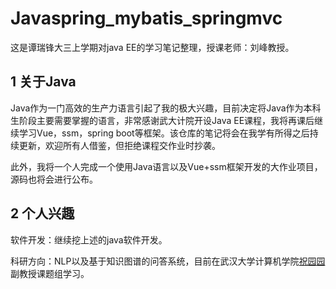 # Javaspring_mybatis_springmvc
这是谭瑞锋大三上学期对java EE的学习笔记整理，授课老师：刘峰教授。



## 1 关于Java

Java作为一门高效的生产力语言引起了我的极大兴趣，目前决定将Java作为本科生阶段主要需要掌握的语言，非常感谢武大计院开设Java EE课程，我将再课后继续学习Vue，ssm，spring boot等框架。该仓库的笔记将会在我学有所得之后持续更新，欢迎所有人借鉴，但拒绝课程交作业时抄袭。

此外，我将一个人完成一个使用Java语言以及Vue+ssm框架开发的大作业项目，源码也将会进行公布。



## 2 个人兴趣

软件开发：继续挖上述的java软件开发。

科研方向：NLP以及基于知识图谱的问答系统，目前在武汉大学计算机学院[祝园园](http://cs.whu.edu.cn/teacherinfo.aspx?id=196)副教授课题组学习。

